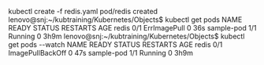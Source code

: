 kubectl create -f redis.yaml 
pod/redis created
lenovo@snj:~/kubtraining/Kubernetes/Objects$ kubectl get pods 
NAME         READY   STATUS         RESTARTS   AGE
redis        0/1     ErrImagePull   0          36s
sample-pod   1/1     Running        0          3h9m
lenovo@snj:~/kubtraining/Kubernetes/Objects$ kubectl get pods --watch
NAME         READY   STATUS             RESTARTS   AGE
redis        0/1     ImagePullBackOff   0          47s
sample-pod   1/1     Running            0          3h9m

